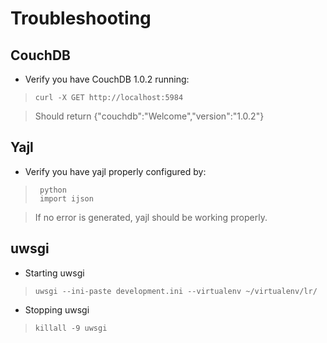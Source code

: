 # Troubleshooting

## CouchDB

* Verify you have CouchDB 1.0.2 running:

>     curl -X GET http://localhost:5984

> Should return {"couchdb":"Welcome","version":"1.0.2"}

## Yajl

* Verify you have yajl properly configured by:

>      python
>      import ijson

> If no error is generated, yajl should be working properly.

## uwsgi

* Starting uwsgi

>     uwsgi --ini-paste development.ini --virtualenv ~/virtualenv/lr/

* Stopping uwsgi

>     killall -9 uwsgi